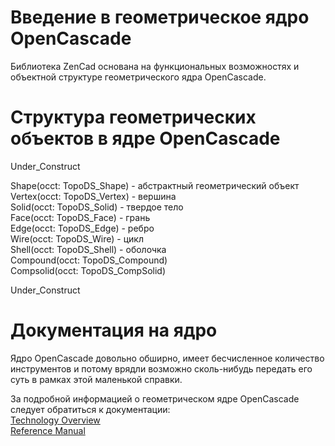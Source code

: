 # Введение в геометрическое ядро OpenCascade

Библиотека ZenCad основана на функциональных возможностях и объектной структуре геометрического ядра OpenCascade.

# Структура геометрических объектов в ядре OpenCascade
Under_Construct

Shape(occt: TopoDS\_Shape) - абстрактный геометрический объект  
Vertex(occt: TopoDS\_Vertex) - вершина  
Solid(occt: TopoDS\_Solid) - твердое тело  
Face(occt: TopoDS\_Face) - грань  
Edge(occt: TopoDS\_Edge) - ребро  
Wire(occt: TopoDS\_Wire) - цикл  
Shell(occt: TopoDS\_Shell) - оболочка  
Compound(occt: TopoDS\_Compound)  
Compsolid(occt: TopoDS\_CompSolid)  

Under_Construct

# Документация на ядро
Ядро OpenCascade довольно обширно, имеет бесчисленное количество инструментов и потому врядли возможно сколь-нибудь передать его суть в рамках этой маленькой справки.

За подробной информацией о геометрическом ядре OpenCascade следует обратиться к документации:  
[Technology Overview](https://www.opencascade.com/doc/occt-7.3.0/overview/html/index.html)  
[Reference Manual](https://www.opencascade.com/doc/occt-7.3.0/refman/html/index.html)
